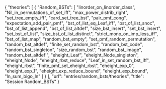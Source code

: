 {
    "theories": [
        {
            "Random_BSTs": [
                "linorder_on_linorder_class",
                "Nil_in_permutations_of_set_iff",
                "max_power_distrib_right",
                "set_tree_empty_iff",
                "card_set_tree_bst",
                "pair_pmf_cong",
                "expectation_add_pair_pmf",
                "bst_of_list_eq_Leaf_iff",
                "bst_of_list_snoc",
                "bst_of_list_append",
                "bst_of_list_altdef",
                "size_bst_insert",
                "set_bst_insert",
                "set_bst_of_list",
                "size_bst_of_list_distinct",
                "strict_mono_on_imp_less_iff",
                "bst_of_list_map",
                "random_bst_empty",
                "set_pmf_random_permutation",
                "random_bst_altdef",
                "finite_set_random_bst",
                "random_bst_code",
                "random_bst_singleton",
                "size_random_bst",
                "random_bst_image",
                "random_bst_altdef'",
                "eheight_Leaf",
                "eheight_Node_singleton",
                "eheight_Node",
                "eheight_rbst_reduce",
                "Leaf_in_set_random_bst_iff",
                "eheight_rbst",
                "finite_pmf_set_eheight_rbst",
                "eheight_exp_0",
                "eheight_exp_1",
                "eheight_exp_reduce_bound",
                "eheight_exp_bound",
                "ln_sum_bigo_ln"
            ]
        }
    ],
    "url": "entries/random_bsts/theories",
    "title": "Session Random_BSTs"
}